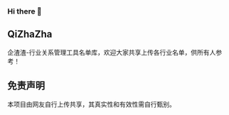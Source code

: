### Hi there 👋

<!--
**qizhazha/QiZhaZha** is a ✨ _special_ ✨ repository because its `README.md` (this file) appears on your GitHub profile.

Here are some ideas to get you started:

- 🔭 I’m currently working on ...
- 🌱 I’m currently learning ...
- 👯 I’m looking to collaborate on ...
- 🤔 I’m looking for help with ...
- 💬 Ask me about ...
- 📫 How to reach me: ...
- 😄 Pronouns: ...
- ⚡ Fun fact: ...
-->
## QiZhaZha
企渣渣-行业关系管理工具名单库，欢迎大家共享上传各行业名单，供所有人参考！

## 免责声明
本项目由网友自行上传共享，其真实性和有效性需自行甄别。

